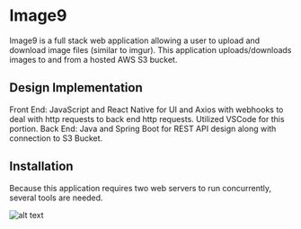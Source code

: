 # Image9
Image9 is a full stack web application allowing a user to upload and download image files (similar to imgur). This application uploads/downloads images to and from a hosted AWS S3 bucket.

## Design Implementation
Front End: JavaScript and React Native for UI and Axios with webhooks to deal with http requests to back end http requests. Utilized VSCode for this portion.
Back End: Java and Spring Boot for REST API design along with connection to S3 Bucket. 

## Installation 
Because this application requires two web servers to run concurrently, several tools are needed.

![alt text](https://i.imgur.com/hNJfUIa.png)

